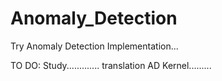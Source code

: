 # Anomaly_Detection
Try Anomaly Detection Implementation...

TO DO: Study............. translation AD Kernel.........
